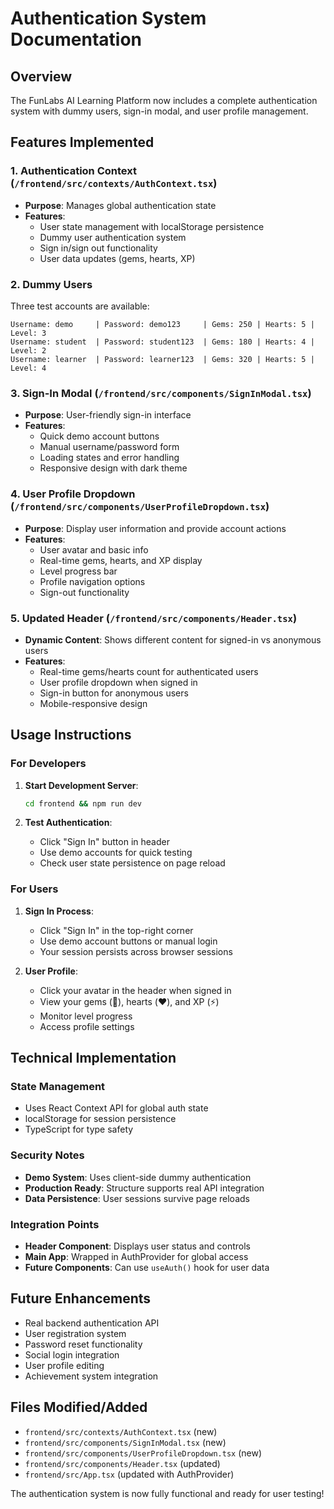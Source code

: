 # Authentication System Documentation

## Overview

The FunLabs AI Learning Platform now includes a complete authentication system with dummy users, sign-in modal, and user profile management.

## Features Implemented

### 1. Authentication Context (`/frontend/src/contexts/AuthContext.tsx`)

- **Purpose**: Manages global authentication state
- **Features**:
  - User state management with localStorage persistence
  - Dummy user authentication system
  - Sign in/sign out functionality
  - User data updates (gems, hearts, XP)

### 2. Dummy Users

Three test accounts are available:

```
Username: demo     | Password: demo123     | Gems: 250 | Hearts: 5 | Level: 3
Username: student  | Password: student123  | Gems: 180 | Hearts: 4 | Level: 2
Username: learner  | Password: learner123  | Gems: 320 | Hearts: 5 | Level: 4
```

### 3. Sign-In Modal (`/frontend/src/components/SignInModal.tsx`)

- **Purpose**: User-friendly sign-in interface
- **Features**:
  - Quick demo account buttons
  - Manual username/password form
  - Loading states and error handling
  - Responsive design with dark theme

### 4. User Profile Dropdown (`/frontend/src/components/UserProfileDropdown.tsx`)

- **Purpose**: Display user information and provide account actions
- **Features**:
  - User avatar and basic info
  - Real-time gems, hearts, and XP display
  - Level progress bar
  - Profile navigation options
  - Sign-out functionality

### 5. Updated Header (`/frontend/src/components/Header.tsx`)

- **Dynamic Content**: Shows different content for signed-in vs anonymous users
- **Features**:
  - Real-time gems/hearts count for authenticated users
  - User profile dropdown when signed in
  - Sign-in button for anonymous users
  - Mobile-responsive design

## Usage Instructions

### For Developers

1. **Start Development Server**:

   ```bash
   cd frontend && npm run dev
   ```

2. **Test Authentication**:
   - Click "Sign In" button in header
   - Use demo accounts for quick testing
   - Check user state persistence on page reload

### For Users

1. **Sign In Process**:

   - Click "Sign In" in the top-right corner
   - Use demo account buttons or manual login
   - Your session persists across browser sessions

2. **User Profile**:
   - Click your avatar in the header when signed in
   - View your gems (💎), hearts (❤️), and XP (⚡)
   - Monitor level progress
   - Access profile settings

## Technical Implementation

### State Management

- Uses React Context API for global auth state
- localStorage for session persistence
- TypeScript for type safety

### Security Notes

- **Demo System**: Uses client-side dummy authentication
- **Production Ready**: Structure supports real API integration
- **Data Persistence**: User sessions survive page reloads

### Integration Points

- **Header Component**: Displays user status and controls
- **Main App**: Wrapped in AuthProvider for global access
- **Future Components**: Can use `useAuth()` hook for user data

## Future Enhancements

- Real backend authentication API
- User registration system
- Password reset functionality
- Social login integration
- User profile editing
- Achievement system integration

## Files Modified/Added

- `frontend/src/contexts/AuthContext.tsx` (new)
- `frontend/src/components/SignInModal.tsx` (new)
- `frontend/src/components/UserProfileDropdown.tsx` (new)
- `frontend/src/components/Header.tsx` (updated)
- `frontend/src/App.tsx` (updated with AuthProvider)

The authentication system is now fully functional and ready for user testing!
